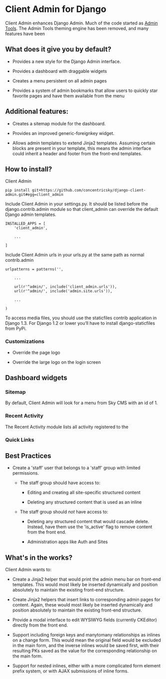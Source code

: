 # Client Admin for Django

Client Admin enhances Django Admin. Much of the code started as 
[Admin Tools](https://bitbucket.org/izi/django-admin-tools/overview). The Admin Tools theming engine has been removed, and many features have been 


## What does it give you by default?

- Provides a new style for the Django Admin interface.

- Provides a dashboard with draggable widgets

- Creates a menu persistent on all admin pages

- Provides a system of admin bookmarks that allow users to quickly star favorite pages and have them available from the menu


## Additional features:

- Creates a sitemap module for the dashboard.

- Provides an improved generic-foreignkey widget.

- Allows admin templates to extend Jinja2 templates. Assuming certain blocks are present 
in your template, this means the admin interface could inherit a header and footer from the front-end templates.


## How to install?

Client Admin 

    pip install git+https://github.com/concentricsky/django-client-admin.git#egg=client_admin

Include Client Admin in your settings.py. It should be listed before the django.contrib.admin module so that client_admin can override the default Django admin templates.

    INSTALLED_APPS = [   
        'client_admin',

        ...

    ]

Include Client Admin urls in your urls.py at the same path as normal contrib.admin

    urlpatterns = patterns('',

        ...

        url(r'^admin/', include('client_admin.urls')),
        url(r'^admin/', include('admin.site.urls')),

        ...

    )

To access media files, you should use the staticfiles contrib application in Django 1.3. For Django 1.2 or lower you’ll have to install django-staticfiles from PyPi.


### Customizations

- Override the page logo

- Override the large logo on the login screen



## Dashboard widgets


### Sitemap

By default, Client Admin will look for a menu from Sky CMS with an id of 1.



### Recent Activity

The Recent Activity module lists all activity registered to the 

### Quick Links



## Best Practices

- Create a 'staff' user that belongs to a 'staff' group with limited permissions. 

    - The staff group should have access to:

        - Editing and creating all site-specific structured content

        - Deleting any structured content that is used as an inline

    - The staff group should _not_ have access to:

        - Deleting any structured content that would cascade delete. Instead, have them use the 'is_active' flag to remove content from the front end.

        - Administration apps like Auth and Sites


## What's in the works?

Client Admin wants to:

- Create a Jinja2 helper that would print the admin menu bar on front-end templates. This would most likely be inserted dynamically and position absolutely to maintain the existing front-end structure.

- Create Jinja2 helpers that insert links to corresponding admin pages for content. Again, these would most likely be inserted dynamically and position absolutely to maintain the existing front-end structure.

- Provide a modal interface to edit WYSIWYG fields (currently CKEditor) directly from the front end. 

- Support including foreign keys and manytomany relationships as inlines on a change form. This would mean the original field would be excluded in the main form, and the inverse inlines would be saved first, with their resulting PKs saved as the value for the corresponding relationship on the main form.

- Support for nested inlines, either with a more complicated form element prefix system, or with AJAX submissions of inline forms.